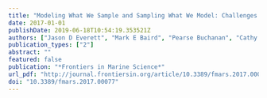 ```yaml
---
title: "Modeling What We Sample and Sampling What We Model: Challenges for Zooplankton Model Assessment"
date: 2017-01-01
publishDate: 2019-06-18T10:54:19.353521Z
authors: ["Jason D Everett", "Mark E Baird", "Pearse Buchanan", "Cathy Bulman", "Claire Davies", "Ryan Downie", "Chris Griffiths", "Ryan Heneghan", "Rudy J Kloser", "Leonardo Laiolo", "Ana Lara-Lopez", "Hector Lozano-Montes", "Richard J Matear", "Felicity McEnnulty", "Barbara Robson", "Wayne Rochester", "Jenny Skerratt", "James A Smith", "Joanna Strzelecki", "Iain M Suthers", "Kerrie M Swadling", "Paul van Ruth", "Anthony J Richardson"]
publication_types: ["2"]
abstract: ""
featured: false
publication: "*Frontiers in Marine Science*"
url_pdf: "http://journal.frontiersin.org/article/10.3389/fmars.2017.00077/full"
doi: "10.3389/fmars.2017.00077"
---
```


